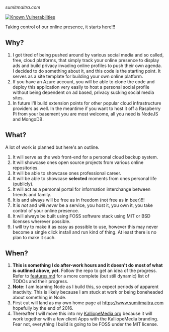 *sumitmaitra.com*

[![Known Vulnerabilities](https://snyk.io/test/github/sumitkm/sumitmaitra.com/badge.svg?targetFile=app%2Fpackage.json)](https://snyk.io/test/github/sumitkm/sumitmaitra.com?targetFile=app%2Fpackage.json)

Taking control of our online presence, it starts here!!!

## Why? ##
1. I got tired of being pushed around by various social media and so called, free, cloud platforms, that simply track your online presence to display ads and build privacy invading online profiles to push their own agenda. I decided to do something about it, and this code is the starting point. It serves as a site template for building your own online platform.  
2. If you have an Azure account, you will be able to clone the code and deploy this application very easily to host a personal social profile without being dependent on ad based, privacy sucking social media sites.  
3. In future I'll build extension points for other popular cloud infrastructure providers as well. In the meantime if you want to host it off a Raspberry Pi from your basement you are most welcome, all you need is NodeJS and MongoDB.  

## What? ##

A lot of work is planned but here's an outline.
1. It will serve as the web front-end for a personal cloud backup system.
2. It will showcase ones open source projects from various online repositories.
3. It will be able to showcase ones professional career.
4. It will be able to showcase **selected** moments from ones personal life (publicly).
5. It will act as a personal portal for information interchange between friends and family.
6. It is and always will be free as in freedom (not free as in beer)!!!   
7. It is *not* and *will never* be a service, you host it, you own it, you take control of your online presence.   
8. It will always be built using FOSS software stack using MIT or BSD licenses wherever possible.
9. I will try to make it as easy as possible to use, however this may never become a single click install and run kind of thing. At least there is no plan to make it such.  

## When? ##
1. **This is something I do after-work hours and it doesn't do most of what is outlined above, yet.** Follow the repo to get an idea of the progress. Refer to [features.md](/features.md) for a more complete (but still dynamic) list of TODOs and their progress.   
2. **Note:** I am learning Node as I build this, so expect periods of apparent inactivity. This is likely because I am stuck at work or being boneheaded about something in Node.
3. First cut will land as my own home page at https://www.sumitmaitra.com hopefully by the end of 2016.
4. Thereafter I will move this into my [KalliopeMedia org](http://github.com/kalliopemedia) because it will work together with a few client Apps with the KalliopeMedia branding. Fear not, everything I build is going to be FOSS under the MIT license.
